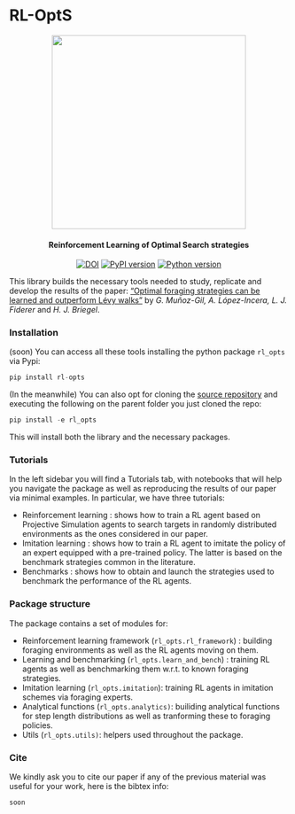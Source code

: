 RL-OptS
================

<!-- WARNING: THIS FILE WAS AUTOGENERATED! DO NOT EDIT! -->
<p align="center">
<img width="350" src="https://github.com/gorkamunoz/rl_opts/blob/master/nbs/figs/index_fig.png">
</p>
<h4 align="center">
Reinforcement Learning of Optimal Search strategies
</h4>
<p align="center">
<a href="https://doi.org/10.5281/c"><img src="https://zenodo.org/badge/DOI/zzz/zenodo.xxx.svg" alt="DOI"></a>
<a href="https://badge.fury.io/py/a"><img src="https://badge.fury.io/py/xxx.svg" alt="PyPI version"></a>
<a href="https://badge.fury.io/py/b"><img src="https://img.shields.io/badge/python-3.9-red" alt="Python version"></a>
</p>

This library builds the necessary tools needed to study, replicate and
develop the results of the paper: [“Optimal foraging strategies can be
learned and outperform Lévy walks”](https://arxiv.org/abs/2303.06050) by *G. Muñoz-Gil, A.
López-Incera, L. J. Fiderer* and *H. J. Briegel*.

### Installation

(soon) You can access all these tools installing the python package `rl_opts`
via Pypi:

``` python
pip install rl-opts
```

(In the meanwhile) You can also opt for cloning the [source
repository](https://github.com/gorkamunoz/rl_opts) and executing the
following on the parent folder you just cloned the repo:

``` python
pip install -e rl_opts
```

This will install both the library and the necessary packages.

### Tutorials

In the left sidebar you will find a Tutorials tab, with notebooks that will
help you navigate the package as well as reproducing the results of our
paper via minimal examples. In particular, we have three tutorials:

- <a href="tutorials/tutorial_learning.ipynb" style="text-decoration:none">Reinforcement
  learning </a> : shows how to train a RL agent based on Projective
  Simulation agents to search targets in randomly distributed
  environments as the ones considered in our paper.
- <a href="tutorials/tutorial_imitation.ipynb" style="text-decoration:none">Imitation
  learning </a> : shows how to train a RL agent to imitate the policy of
  an expert equipped with a pre-trained policy. The latter is based on
  the benchmark strategies common in the literature.
- <a href="tutorials/tutorial_benchmarks.ipynb" style="text-decoration:none">Benchmarks
  </a> : shows how to obtain and launch the strategies used to benchmark the performance of the RL agents.

### Package structure

The package contains a set of modules for:

- <a href="lib_nbs/01_rl_framework.ipynb" style="text-decoration:none">Reinforcement
  learning framework (`rl_opts.rl_framework`)</a> : building foraging
  environments as well as the RL agents moving on them.
- <a href="lib_nbs/02_learning.ipynb" style="text-decoration:none">Learning
  and benchmarking (`rl_opts.learn_and_bench`)</a> : training RL agents
  as well as benchmarking them w.r.t. to known foraging strategies.
- <a href="lib_nbs/04_imitation_learning.ipynb" style="text-decoration:none">Imitation
  learning (`rl_opts.imitation`)</a>: training RL agents in imitation
  schemes via foraging experts.
- <a href="lib_nbs/04_imitation_learning.ipynb" style="text-decoration:none">Analytical
  functions (`rl_opts.analytics)`</a>: builiding analytical functions
  for step length distributions as well as tranforming these to foraging
  policies.
- <a href="lib_nbs/00_utils.ipynb" style="text-decoration:none">Utils
  (`rl_opts.utils)`</a>: helpers used throughout the package.

### Cite

We kindly ask you to cite our paper if any of the previous material was
useful for your work, here is the bibtex info:

``` latex
soon
```
